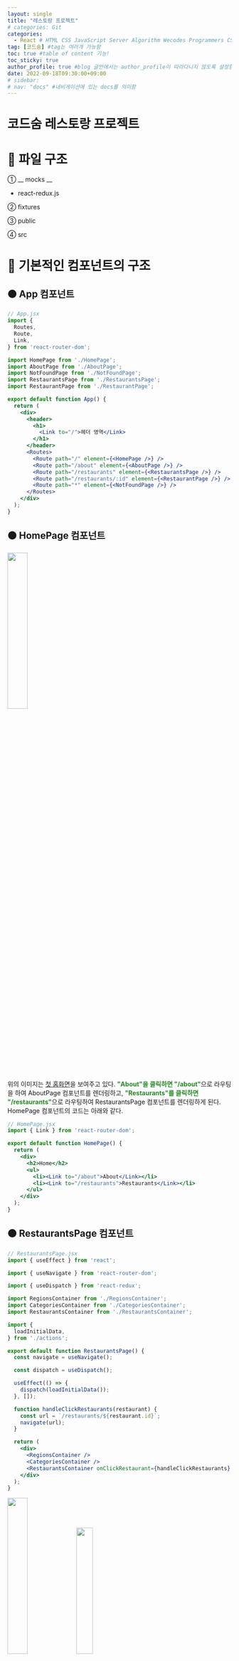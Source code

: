 ```yaml
---
layout: single
title: "레스토랑 프로젝트"
# categories: Git
categories:
  - React # HTML CSS JavaScript Server Algorithm Wecodes Programmers CS Github Blog
tag: [코드숨] #tag는 여러개 가능함
toc: true #table of content 기능!
toc_sticky: true
author_profile: true #blog 글안에서는 author_profile이 따라다니지 않도록 설정함
date: 2022-09-18T09:30:00+09:00
# sidebar:
# nav: "docs" #네비게이션에 있는 docs를 의미함
---
```

<style>
.crimson {
  color: crimson;
  font-weight: bold;
}

.mediumblue {
  color: mediumblue;
  font-weight: bold;
}

.forestgreen {
  color: forestgreen;
  font-weight: bold;
}
</style>

# 코드숨 레스토랑 프로젝트
# 🔴 파일 구조
① __ mocks __
- react-redux.js

② fixtures

③ public

④ src

# 🔴 기본적인 컴포넌트의 구조
## 🟠 App 컴포넌트
```jsx
// App.jsx
import {
  Routes,
  Route,
  Link,
} from 'react-router-dom';

import HomePage from './HomePage';
import AboutPage from './AboutPage';
import NotFoundPage from './NotFoundPage';
import RestaurantsPage from './RestaurantsPage';
import RestaurantPage from './RestaurantPage';

export default function App() {
  return (
    <div>
      <header>
        <h1>
          <Link to="/">헤더 영역</Link>
        </h1>
      </header>
      <Routes>
        <Route path="/" element={<HomePage />} />
        <Route path="/about" element={<AboutPage />} />
        <Route path="/restaurants" element={<RestaurantsPage />} />
        <Route path="/restaurants/:id" element={<RestaurantPage />} />
        <Route path="*" element={<NotFoundPage />} />
      </Routes>
    </div>
  );
}
```

## 🟠 HomePage 컴포넌트
<img src="https://user-images.githubusercontent.com/87808288/190881020-fb2855cf-9619-4cfe-99ff-81f7c97f4e3e.png" width="30%">

위의 이미지는 <u>첫 홈화면</u>을 보여주고 있다. <span class="forestgreen">"About"을 클릭하면 "/about"</span>으로 라우팅을 하여 AboutPage 컴포넌트를 렌더링하고, <span class="forestgreen">"Restaurants"를 클릭하면 "/restaurants"</span>으로 라우팅하여 RestaurantsPage 컴포넌트를 렌더링하게 된다. HomePage 컴포넌트의 코드는 아래와 같다.

```jsx
// HomePage.jsx
import { Link } from 'react-router-dom';

export default function HomePage() {
  return (
    <div>
      <h2>Home</h2>
      <ul>
        <li><Link to="/about">About</Link></li>
        <li><Link to="/restaurants">Restaurants</Link></li>
      </ul>
    </div>
  );
}
```

## 🟠 RestaurantsPage 컴포넌트
```jsx
// RestaurantsPage.jsx
import { useEffect } from 'react';

import { useNavigate } from 'react-router-dom';

import { useDispatch } from 'react-redux';

import RegionsContainer from './RegionsContainer';
import CategoriesContainer from './CategoriesContainer';
import RestaurantsContainer from './RestaurantsContainer';

import {
  loadInitialData,
} from './actions';

export default function RestaurantsPage() {
  const navigate = useNavigate();

  const dispatch = useDispatch();

  useEffect(() => {
    dispatch(loadInitialData());
  }, []);

  function handleClickRestaurants(restaurant) {
    const url = `/restaurants/${restaurant.id}`;
    navigate(url);
  }

  return (
    <div>
      <RegionsContainer />
      <CategoriesContainer />
      <RestaurantsContainer onClickRestaurant={handleClickRestaurants} />
    </div>
  );
}
```

<img src="https://user-images.githubusercontent.com/87808288/190881141-aa6e141e-4692-47ac-8325-9083ba32cfa6.png" width="30%">
<img src="https://user-images.githubusercontent.com/87808288/190881226-7413a184-fd55-47fd-81d8-94e7ebb5133d.png" width="27%">

위의 이미지는 "Restaurants"를 클릭시 <span class="mediumblue">RestaurantsPage 컴포넌트</span>가 랜더링된 모습이다.

RestaurantsPage 컴포넌트는 <u>지역(RegionsContainer)</u>, <u>카테고리(CategoriesContainer)</u>, <u>레스토랑(RestaurantsContainer)</u> 3개의 컴포넌트로 구성되어 있다.
- RestaurantsPage -> RegionsContainer, CategoriesContainer, RestaurantsContainer

또한 `RestaurantsPage` 는 '<span class="crimson">react-redux</span>'를 알고있고 '<span class="crimson">react-router-dom</span>'을 알고 있는 컴포넌트이다.
- RestaurantsPage 에서 초기 랜더링 시 'react-redux'의 useDispatch를 사용하여 RegionsContainer와 CategoriesContainer에서 사용할 data를 store에 전달한다.
- RestaurantsPage 에서 'react-router-dom'의 useNavigate를 사용하여 RestaurantsContainer 에서 클릭 이벤트가 발생시 data를 함수로 받아 URL을 변경하게 된다.

`RestaurantsPage 컴포넌트`는 랜더링되면 <u>처음에 한 번 fetch</u>가 이루어지면서 서버와 통신하여 <span class="crimson">dispatch를 통해 store에 해당 데이터를 업데이트</span>한다. 그렇게 지역과 카테고리에서 사용할 데이터가 store에 저장되어있고 <span class="forestgreen">RegionsContainer</span>와 <span class="forestgreen">CategoriesContainer</span>는 <span class="mediumblue">useSelector</span>를 사용하여 store에 저장된 데이터를 위의 첫 번째 이미지에서 보이는 것과 같이 화면을 랜더링한다.

### 🟡 RegionsContainer
```jsx
// RegionsContainer
import { useDispatch, useSelector } from 'react-redux';

import {
  selectRegion,
  loadRestaurants,
} from './actions';

import { get } from './utils';

export default function RegionsContainer() {
  const dispatch = useDispatch(() => dispatch);

  const regions = useSelector(get('regions'));
  const selectedRegion = useSelector(get('selectedRegion'));

  function handleClick(regionId) {
    dispatch(selectRegion(regionId));
    dispatch(loadRestaurants());
  }

  return (
    <ul>
      {regions.map((region) => (
        <li key={region.id}>
          <button
            type="button"
            onClick={() => handleClick(region.id)}
          >
            {region.name}
            {selectedRegion
              && region.id === selectedRegion.id ? '(V)' : null}
          </button>
        </li>
      ))}
    </ul>
  );
}
```

기본적으로 ResetaurantsPage 안에 위치한 RegionsContainer 와 <u>CategoriesContainer</u> 는 <u>RestaurantsPage</u> 에서 아래의 코드와 같이 초기 랜더링 시 store에 전달된 data를 사용해야 하기 때문에 'react-redux'의 <span class="mediumblue">useSelector</span> 를 사용한다.

```jsx
// RestaurantsPage.jsx
useEffect(() => {
  dispatch(loadInitialData());
}, []);
```

또한 "지역" 과 "카테고리"의 버튼들 중 어떤 버튼을 선택했는지 이를 알고 저장해야 RestaurantsContainer 에서 레스토랑 목록을 data로 받을 수 있다. 그렇기 때문에 <u>RegionsContainer</u> 와 <u>CategoriesContainer</u> 에서는 'react-redux' 의 <span class="mediumblue">useDispatch</span> 또한 사용하게 된다. 버튼에 onClick 이벤트로 함수에는 선택된 버튼의 id를 전달하고 다시 이를 dispatch 를 사용하여 store 를 갱신한다. RegionsContainer 의 코드는 아래와 같다.

```jsx
// RegionsContainer.jsx
import { useDispatch, useSelector } from 'react-redux';

import {
  selectRegion,
  loadRestaurants,
} from './actions';

import { get } from './utils';

export default function RegionsContainer() {
  const dispatch = useDispatch(() => dispatch);

  const regions = useSelector(get('regions'));
  const selectedRegion = useSelector(get('selectedRegion'));

  function handleClick(regionId) {
    dispatch(selectRegion(regionId));
    dispatch(loadRestaurants());
  }

  return (
    <ul>
      {regions.map((region) => (
        <li key={region.id}>
          <button
            type="button"
            onClick={() => handleClick(region.id)}
          >
            {region.name}
            {selectedRegion
              && region.id === selectedRegion.id ? '(V)' : null}
          </button>
        </li>
      ))}
    </ul>
  );
}
```

<u>버튼의 onClick 이벤트</u>로 인해 실행되는 함수를 아래에서 다시 한 번 살펴보자.

```jsx
// RegionsContainer.jsx
function handleClick(regionId) {
  dispatch(selectRegion(regionId));
  dispatch(loadRestaurants());
}
```

<u>선택된 버튼의 지역을 저장</u>해야하기 때문에 actions의 <span class="forestgreen">action creater(selectRegion) 에게 regionId 를 인자로 전달</span>한다. 그리고 밑에는 dipatch가 한 번 더 호출되는데 loadRestaurants 함수는 아래의 코드와 같다.

```jsx
// actions.js
export function loadRestaurants() {
  return async (dispatch, getState) => {
    const {
      selectedRegion: region,
      selectedCategory: category,
    } = getState();

    if (!region || !category) { return; }

    const restaurants = await fetchRestaurants({
      regionName: region.name,
      categoryId: category.id,
    });

    dispatch(setRestaurants(restaurants));
  };
}
```

RegionsContainer 에서 호출된 `loadRestaurants 함수`는 <span class="mediumblue">함수를 반환</span>한다. <u>기본적으로 dispatch를 호출하면 그 인자로 액션 객체를</u> 넣었지만 loadRestaurants 은 함수를 반환한다. <span class="crimson">리덕스 미들웨어</span>는 dispatch 된 액션이 <u><span class="mediumblue">리듀서</span>에 도달하기 전에 중간 영역에서 사용자의 목적에 맞게 <span class="forestgreen">특정 조건이 충족될 때에 액션이 실행</span>되도록</u> 한다.

<span class="forestgreen">지역</span>과 <span class="forestgreen">카테고리</span>를 클릭하여 <u>해당 정보에 맞는 레스토랑을 랜더링하기 위해서는</u> 어떤 지역을 클릭했고 어떤 카테고리를 클릭했는지 알아야한다. 그래서 `RegionsContainer`와 `CategoriesContainer`에 <u>click 이벤트</u>를 설정하여, 클릭시 선택한 data의 <span class="mediumblue">id값을 dispatch로 전달</span>하여 <span class="crimson">store를 갱신</span>한다. 또한 클릭 마다 선택한 지역이나 카테고리가 변경되기 때문에 그에 맞게 RestaurantsContainer의 내용이 변경될 수 있도록 <span class="mediumblue">dispatch에 함수를 반환하는 loadRestaurants라는 함수</span>를 실행시켜 변경된 내용을 새로 <span class="crimson">fetch 받아 store를 갱신</span>할 수 있도록 한다. 그러면 ReataurantsContainer에서는 useSelecter를 사용하여 store에 저장된 restaurants를 사용하여 위의 두 번째 이미지와 같이 restaurants 목록을 화면에 랜더링하게 된다.

### 🟡 RestaurantsContainer 컴포넌트
<img src="https://user-images.githubusercontent.com/87808288/190881226-7413a184-fd55-47fd-81d8-94e7ebb5133d.png" width="27%"><img src="https://user-images.githubusercontent.com/87808288/190957580-40c02a13-b811-42d9-a313-b313126ae771.png" width="40%">

`RestaurantsContainer` 의 영역은 위의 첫 번째 사진에서 <u>식당의 목록이 나오는 부분</u>에 해당한다. 그리고 <span class="forestgreen">양천주가를 클릭</span>하면 '/restaurant/1' 에 해당하는 <span class="mediumblue">RestaurantPage 컴포넌트가 랜더링</span>되게 된다. RestaurantsContainer 의 코드는 아래와 같다.

```jsx
// RestaurantsContainer.jsx
import { useDispatch, useSelector } from 'react-redux';

import { get } from './utils';

export default function RestaurantsContainer({ onClickRestaurant }) {
  const dispatch = useDispatch(() => dispatch);

  const restaurants = useSelector(get('restaurants'));

  function handleClick(restaurant) {
    return (event) => {
      event.preventDefault();
      onClickRestaurant(restaurant);
    };
  }

  return (
    <ul>
      {restaurants.map((restaurant) => (
        <li key={restaurant.id}>
          <a
            href="/restaurants/1"
            onClick={handleClick(restaurant)}
          >
            {restaurant.name}
          </a>
        </li>
      ))}
    </ul>
  );
}
```

RestaurantsContainer 에서는 레스토랑 목록 중 하나를 클릭하면 <u>onClick 이벤트</u>가 발생하며 <span class="crimson">handleClick 함수가 반환한 함수가 실행</span>된다. <span class="forestgreen">preventDefault</span> 를 하는 것은 클릭시 a 태그가 href 를 제출하는데 이 부분은 가독성을 위한 부분이며 기능적으로는 구현되지 않아야 하는 부분이므로 preventDefault 를 사용하여 막아준다. 그리고 RestaurantsContainer 의 <u>상위 컴포넌트인 RestaurantsPage</u> 에서 props 로 <span class="forestgreen">전달받은 onClickRestaurant 함수를 호출</span>하며 인자로 restaurant 객체를 넣어주게 된다. 아래의 코드는 RestaurantsPage의 코드이다.

```jsx
// RestaurantsPage.jsx
export default function RestaurantsPage() {
  const navigate = useNavigate();

  const dispatch = useDispatch();

  useEffect(() => {
    dispatch(loadInitialData());
  }, []);

  function handleClickRestaurants(restaurant) {
    // TODO: 이동?
    const url = `/restaurants/${restaurant.id}`;
    navigate(url);
  }

  return (
    <div>
      <RegionsContainer />
      <CategoriesContainer />
      <RestaurantsContainer onClickRestaurant={handleClickRestaurants} />
    </div>
  );
}
```

위의 코드에서 ReataurantsContainer 에서 handleClickRestaurant 함수를 호출하며 전해준 <span class="forestgreen">restaurant 객체에서 id 를</span> 꺼내어 <u>URL 의 pathname을 새롭게 만들어</u> 이를 <span class="mediumblue">navigate 에 넣어 호출</span>하게 된다. 이렇게 URL이 바뀌면서 <u>RestaurantPage 컴포넌트를 새롭게 랜더링</u>하게 된다. 이렇게 `RestaurantsContainer` 에서는 <u>'react-router-dom' 의 존재를 알지 못하며</u> <span class="crimson">의존성을 갖지 않게</span> 된다.

## 🟠 RestaurantPage 컴포넌트
RestaurantPage -> RestaurantContainer -> RestaurantDetail, ReviewForm

RestaurantsContainer 에서 레스토랑(이름)을 클릭하여, 상세 페이지인 `RestaurantPage` 가 랜더링 되었다. 코드는 아래와 같다.

```jsx
// ResetaurantPage.jsx
import { useParams } from 'react-router-dom';

import RestaurantContainer from './RestaurantContainer';

export default function RestaurantPage({ params }) {
  const { id } = params || useParams();

  return (
    <RestaurantContainer restaurantId={id} />
  );
}
```

RestaurantPage 에서는 <u>'react-router-dom' 만을 알고</u> 있고, <span class="mediumblue">useParams</span> 를 사용하여 id 값을 변수에 담아 <u>ReestaurantContainer 에 props 로 전달</u>한다.

### 🟡 RestaurantContainer 컴포넌트
아래는 RestaurantContainer 의 코드이다. RestaurantContainer 는 <u>'react-router-dom' 을 알지 못한다</u>. 하지만 RestaurantContainer 의 상위 컴포넌트인 <span class="forestgreen">RestaurantPage 에서 props 로 전달한 id 값</span>을 가지고 <span class="crimson">dispatch 에 loadRestaurant</span> 함수를 호출하여 fetch 를 이용해 store를 갱신한다.

```jsx
// RestaurantContainer.jsx
import { useEffect } from 'react';

import { useDispatch, useSelector } from 'react-redux';

import {
  loadRestaurant,
} from './actions';

import { get } from './utils';

import RestaurantDetail from './RestaurantDetail';

export default function RestaurantContainer({ restaurantId }) {
  const dispatch = useDispatch();

  useEffect(() => {
    dispatch(loadRestaurant({ restaurantId }));
  }, []);

  const restaurant = useSelector(get('restaurant'));

  if (!restaurant) {
    return (
      <p>Loading......</p>
    );
  }

  return (
    <RestaurantDetail restaurant={restaurant} />
  );
}
```

아래의 코드는 loadRestaurant 함수가 선언된 코드이다.

```jsx
// actions.js
export function loadRestaurant({ restaurantId }) {
  return async (dispatch) => {
    dispatch(setRestaurant(null));

    const restaurant = await fetchRestaurant({ restaurantId });

    dispatch(setRestaurant(restaurant));
  };
}
```

<span class="mediumblue">RORO 패턴</span>으로 선언된 함수 `loadRestaurant` 는 <span class="forestgreen">함수를 반환하는 함수</span>로, <u>dispatch(setRestaurant(null));</u> 를 사용하여 기존의 값이 화면에 랜더링되지 않도록 <span class="crimson">로딩 처리</span>를 진행하고 <u>fetchRestaurant 함수를 호출</u>하면서 <span class="forestgreen">인자로 { restaurantId: 1 } 객체를</span> 보내어 RORO 패턴으로 fetch 함수를 호출한다. fetchRestaurant 가 선언된 코드는 아래와 같다.

```jsx
// /src/services/api.js

export async function fetchRestaurant({ restaurantId }) {
  const url = 'https://eatgo-customer-api.ahastudio.com'
  + `/restaurants/${restaurantId}`;
  const response = await fetch(url);
  const data = await response.json();
  return data;
}
```

사용자가 RestaurantsContainer 에서 레스토랑(이름)을 클릭하면 RestaurantPage 가 랜더링되고 그 안의 <u>RestaurantContainer 가 랜더링까지 몇 초의 로딩이 지연</u>될 수 있다. `RestaurantContainer` 가 id 값을 가지고 <span class="mediumblue">fetch 를 받으면서 store를 갱신</span>시키고 <span class="forestgreen">useSelector 로 restaurant data 를 가져오는 사이에 로딩이 필요</span>하므로 그 처리를 하기 위해 아래의 코드가 필요하다.

```jsx
// RestaurantContainer.jsx

const restaurant = useSelector(get('restaurant'));

  if (!restaurant) {
    return (
      <p>Loading......</p>
    );
  }

  return (
    <RestaurantDetail restaurant={restaurant} />
  );
}
```

useSelector 로 받아온 <u>restaurant 이 null</u> 일 경우 <span class="forestgreen">조건문이 true</span> 가 되어 "Loading......" 이 화면에 랜더링되었다가 fetch 를 통해 값을 반환받고 이를 dispatch 로 전달하여 store 를 갱신하면 조건문이 false 로 통과하여 RestaurantDetail 컴포넌트를 랜더링하게 된다.

#### 🟢 RestaurantDetail 컴포넌트
RestaurantPage -> RestaurantContainer -> `RestaurantDetail`

RestaurantDetail 컴포넌트는 <u>랜더링만을 관심사로</u> 가지는 컴포넌트이다. RestaurantContainer 컴포넌트에서 <u>dispatch(loadRestaurant({ restaurantId }));</u>를 통해서 fetch를 발생시켜 새롭게 <span class="mediumblue">저장한 data</span>(레스토랑 세부정보)를 RestaurantDetail로 <span class="forestgreen">props를 통해 전달</span>한다. 그리고 그 data의 대략적인 내용은 아래의 이미지와 같다.  
<img src="https://user-images.githubusercontent.com/87808288/190889775-c4802e2c-6a6f-48f0-a0b7-e4f8b2d51352.png" width="30%">

```jsx
// RestaurantDetail.jsx
import MenuItems from './MenuItems';

export default function RestaurantDetail({ restaurant }) {
  const { name, address, menuItems } = restaurant;

  return (
    <div>
      <h2>{name}</h2>
      <p>
        주소:
        {' '}
        {address}
      </p>
      <p>{JSON.stringify(menuItems)}</p>
      <p>{menuItems}</p> // 에러 발생
      <h3>메뉴</h3>
      <MenuItems menuItems={menuItems} />
    </div>
  );
}
```

위의 코드를 살펴보면 `RestaurantDetail`에서는 <u>RestaurantContainer에서 내려준 restaurant</u> data를 이용해 화면을 랜더링해주고 있다. 그런데 여기서 menuItems를 확인하기 위해 이를 그대로 사용하면 <span class="forestgreen">에러가 발생</span>한다. 그 이유는 <span class="crimson">menuItems가 배열</span>이기 때문이다. 그 때문에 <u>배열의 data를 우선 확인</u>하고자 할 때에는 <span class="mediumblue">JSON.stringify</span> 메서드를 사용하여 그 데이터를 바로 출력하여 확인할 수 있다.  
<img src="https://user-images.githubusercontent.com/87808288/190890105-f540f149-1469-4d58-86ec-671fc6074929.png" width="40%">

# 🔴 로그인
<img src="https://user-images.githubusercontent.com/87808288/192094604-0a2acc62-4832-4f33-9b5a-292d1b039454.png" width="35%">
<img src="https://user-images.githubusercontent.com/87808288/192094622-8d37a7fc-ba8f-48a6-ba66-edd8887bd7b7.png" width="30%">

로그인이 되어 있지 않으면 첫 번째 이미지와 같이 로그인 form 이 나오고, 로그인이 되어 있다면 두 번째 이미지와 같이 "Log out" 버튼이 나온다.

## 🟠 LoginPage
LoginPage -> LoginFormContainer -> LoginForm

```jsx
// LoginPage.jsx
import LoginFormContainer from './LoginFormContainer';

export default function LoginPage() {
  return (
    <div>
      <h2>Log in</h2>
      <LoginFormContainer />
    </div>
  );
}
```

### 🟡 LoginFormContainer
`LoginFormContainer` 는 <u>'react-redux' 를 알고</u> 있다. 

LoginFormContainer 에 선언되어 있는 함수 <span class="mediumblue">handleSubmit</span> 을 <u>LoginForm 에게 props 를 통하여 전달</u>한다. <span class="forestgreen">LoginForm 에서 submit 버튼을 클릭</span>하면, <u>LoginFormContainer 의 handleSubmit 함수</u>가 실행된다. 그러면 <span class="mediumblue">actions 의 requestLogin 함수가 실행</span>된다.

LoginFormContainer 의 코드는 아래와 같다.

```jsx
// LoginFormContainer.jsx
import { useDispatch, useSelector } from 'react-redux';

import {
  requestLogin,
  changeLoginField,
  logout,
} from './actions';

import { get } from './utils';

import LoginForm from './LoginForm';
import LogoutForm from './LogoutForm';

export default function LoginFormContainer() {
  const dispatch = useDispatch();
  const { email, password } = useSelector(get('loginFields'));
  const accessToken = useSelector(get('accessToken'));

  function handleChange({ name, value }) {
    dispatch(changeLoginField(({ name, value })));
  }

  function handleSubmit() {
    dispatch(requestLogin());
  }

  function handleClickLogout() {
    dispatch(logout());
  }

  return (
    <>
      { accessToken ? (
        <LogoutForm onClick={handleClickLogout} />
      ) : (
        <LoginForm
          fields={ { email, password } }
          onChange={handleChange}
          onSubmit={handleSubmit}
        />
      )}
    </>
  );
}
```

requestLogin 함수가 있는 actions 의 코드는 아래와 같다.

<span class="crimson">requestLogin 함수</span>는 함수를 반환하는 함수로, <u>postLogin 을 통해 accessToken 을 받아와 저장</u>하고, 이것을 다시 <span class="mediumblue">localStorage</span> 로 보내 저장하게 된다. requestLogin 에서는 <span class="mediumblue">localStorage</span> 와 <span class="mediumblue">store</span> 에 모두 accessToken 을 받아와 저장하게 된다.

```jsx
// actions.js
export function requestLogin() {
  return async (dispatch, getState) => {
    const { loginFields: { email, password } } = getState();
    try {
      const accessToken = await postLogin({ email, password });
      // TODO: 로그인 성공하면 -> localStorage 에 저장
      localStorage.setItem('accessToken', accessToken);

      dispatch(setAccessToken(accessToken));
    } catch (e) {
      console.error(e);
    }
  };
}
```

postLogin 함수의 코드는 아래와 같다.

```jsx
// /src/services/api.js
export async function postLogin({ email, password }) {
  const url = 'https://eatgo-login-api.ahastudio.com/session';
  const response = await fetch(url, {
    method: 'POST',
    headers: {
      'Content-Type': 'application/json',
    },
    body: JSON.stringify({ email, password }),
  });
  const { accessToken } = await response.json();
  return accessToken;
}
```

이렇게 accessToken 을 얻은 후 LoginFormContainer 의 return 부분을 다시 보면 아래와 같다.

```jsx
// LoginFormContainer.jsx
// ......
  return (
    <>
      { accessToken ? (
        <LogoutForm onClick={handleClickLogout} />
      ) : (
        <LoginForm
          fields={ { email, password } }
          onChange={handleChange}
          onSubmit={handleSubmit}
        />
      )}
    </>
  );
}
```

<span class="forestgreen">삼항 조건 연산자</span> 사용하여 accessToken 이 있다면 LogoutForm 을 랜더링하고, accessToken 이 없다면 LoginForm 을 랜더링하게 된다.

#### 🟢 LoginForm


```jsx
// LoginForm.jsx
export default function LoginForm({ fields, onChange, onSubmit }) {
  const { email, password } = fields;

  function handleChange(event) {
    const { target: { name, value } } = event;
    onChange({ name, value });
  }

  return (
    <>
      <div>
        <label htmlFor="login-email">
          E-mail
        </label>
        <input
          type="email"
          id="login-email"
          name="email"
          value={email}
          onChange={handleChange}
        />
      </div>
      <div>
        <label htmlFor="login-password">
          Password
        </label>
        <input
          type="password"
          id="login-password"
          name="password"
          value={password}
          onChange={handleChange}
        />
      </div>
      <button
        type="button"
        onClick={onSubmit}
      >
        Log In
      </button>
    </>
  );
}
```

#### 🟢 LogoutForm

# 🔴 리뷰 남기기
## Reviews
initialState 의 reviews 라는 data 의 구조는 배열로, 우리가 사용할 Reviews 컴포넌트에서는 이 배열을 reverse 하여 사용해야 가장 상단에 최신 댓글을 랜더링할 수 있다.

```jsx
const sortedReviews = [...reviews].sort((a, b) => b.id - a.id);
```

위의 코드와 같이 가장 최근의 리뷰를 가장 앞으로 가져오기 위해서 sort 를 이용했다. sort 를 사용하면 reviews 라는 변수 안에 있는 배열의 구조 또한 변경시켜버리므로 객체의 불변성을 유지 시키기 위해서 스프레드 문법을 사용하여 reviews 의 값을 복사하여 새로운 변수(sorteReviews)에 값을 할당해주었다.

## 리뷰만 새롭게 랜더링 시키기
사용자가 리뷰를 입력하면 다른 것은 새로고침 시키지 않고, 사용자가 작성한 리뷰만을 새롭게 추가하여 다시 화면에 랜더링 시키고자 한다.

```jsx
// RestaurantContainer.jsx
// ......
  function handleChange({ name, value }) {
    dispatch(changeReviewField({ name, value }));
  }

  function handleSubmit() {
    dispatch(sendReview({ restaurantId }));
  }

  return (
    <>
      <RestaurantDetail restaurant={restaurant} />
      {accessToken ? (
        <ReviewForm
          onChange={handleChange}
          onSubmit={handleSubmit}
        />
      ) : null}
      <Reviews reviews={restaurant.reviews} />
    </>
  );
}
```

사용자가 리뷰를 입력한 후에 버튼을 클릭하면 위의 코드에서 handleSubmit 함수가 실행된다. 그리고 sendReview 함수의 코드는 아래와 같다.

```jsx
// actions.jsx
// ......
export function setReviews(reviews) {
  return {
    type: 'setReviews',
    payload: { reviews },
  };
}

export function loadReview(restaurantId) {
  return async (dispatch) => {
    const restaurant = await fetchRestaurant({ restaurantId });

    dispatch(setReviews(restaurant.reviews));
  };
}

export function sendReview({ restaurantId }) {
  return async (dispatch, getState) => {
    const {
      accessToken, reviewFields: { score, description },
    } = getState();

    await postReview({
      accessToken, restaurantId, score, description,
    });

    dispatch(loadReview({ restaurantId }));
  };
}
```

위의 sendReview 함수는, 함수를 반환하는 함수이다. sendReview 가 반환한 함수가 실행되면 postReview 가 실행되면서 사용자가 입력한 평가 점수(score) 와 리뷰 내용(description)이 POST 보내진다. 그렇게 postReview 를 통해서 사용자가 작성한 리뷰가 반영된다.

그 다음으로는 loadReview 가 실행된다. fetchRestaurant 함수를 통해서 사용자의 리뷰가 반영된 restaurant 정보를 새롭게 GET 하게 된다. 우리가 원하는 reviews 는 restaurant 안에 배열로 존재하기 때문에 이 reviews 만을 저장하기 위해서 setReviews 를 dispatch 로 보내게 된다.

```jsx
// reducer.js
// ......
const reducers = {
// ......
  setReviews(state, { payload: { reviews } }) {
    const { restaurant } = state;

    return {
      ...state,
      restaurant: {
        ...restaurant,
        reviews,
      },
    };
  },
};

function defaultReducer(state) {
  return state;
}

export default function reducer(state = initialState, action = {}) {
  return (reducers[action.type] || defaultReducer)(state, action);
}
```



<!-- ① ② ③ ④ ⑤ ⑥ ⑦ ⑧ ⑨-->

<!-- ### 2. Link 넣기

```

유형 1: (설명어를 입력) : [gunhee's coding blog](https://gunhee-jeong.github.io/)
유형 2: (URL 자동연결) : <https://gunhee-jeong.github.io/>
유형 3: (동일 파일 내 '문단으로 이동') : [1. Header로 이동](###-1-header)

```

유형 1: (설명어를 입력) : [gunhee's coding blog](https://gunhee-jeong.github.io/)
유형 2: (URL 자동연결) : <https://gunhee-jeong.github.io/>
유형 3: (동일 파일 내 '문단으로 이동') : [1. Header로 이동](#1-header)
유형 3의 방법

1. 특수문자를 제거
2. 스페이스는 -로 바꾸고
3. 대문자는 소문자로!
   그래서 ### 1. Header -> #1-header

## Link: [google][https://www.google.com/]

### 3. 수평선

```

---

```

---

### 4. 라인 바꾸기

```

스페이스바를 2번 눌러주면 다음칸으로
이동할 수 있어요!

```

---

스페이스바를 2번 눌러주면
다음칸으로 이동할 수 있어요!

### 5. list 만들기

```

1. 1번
2. 2번
3. 3번

- 순서없는 list
  - 순서없는 list
    - 순서없는 list

```

1. 1번
2. 2번
3. 3번

- 순서없는 list
  - 순서없는 list
    - 순서없는 list

---

### 6. font 관련

```

**진하게** -> 볼드
_기울여서_ -> 이탤릭체
~~취소선~~ -> 취소선

<ul>밑줄넣기</ul> -> 밑줄
<span style="color:red">빨간 글씨</span> -> 글자색
이것이 `인라인` 입니다 -> 인라인 코드
```

**진하게** -> 볼드
_기울여서_ -> 이탤릭체
~~취소선~~ -> 취소선
<u>밑줄넣기</u> -> 밑줄
<span style="color:red">빨간 글씨</span>
이것이 `인라인` 입니다 -> 인라인 코드

---

### 7. 인용구문

```
> coding
>
> > JavaScript
> >
> > > 내가 프짱!
```

> coding
>
> > JavaScript
> >
> > > 내가 프짱!

---

### 8. 이미지 삽입

```
유형1: ('사이즈를 조절' -> HTML 태그 사용) : <img src="https://gunhee-jeong.github.io/assets/images/blogLogo.png" width="300" height="200">
유형2: (이미지 삽입 후 -> 링크 걸기)
[![이미지](https://gunhee-jeong.github.io/assets/images/blogLogo/blogLogo.png)](https://gunhee-jeong.github.io/)
```

유형1: ('사이즈를 조절' -> HTML 태그 사용) : <img src="https://gunhee-jeong.github.io/assets/images/blogLogo.png" width="300" height="200">
유형2: (이미지 삽입 후 -> 링크 걸기)
[![이미지](https://gunhee-jeong.github.io/assets/images/blogLogo.png)](https://gunhee-jeong.github.io/)

### 9. 표 만들기

```
||국어|영어|
| :--- | ---: | :--: |
|건희 | 100점 | 100점
|철수 | 100점 | 100점
```

|      |  국어 | 영어  |
| :--- | ----: | :---: |
| 건희 | 100점 | 100점 |
| 철수 | 100점 | 100점 |

> - header를 넣고 싶은 경우 ---을 사용하고 :을 이용하여 정렬에 사용함!

### 10. 토글 만들기

```
<details>
<summary>여기를 누르세요</summary>
<div markdown="1">
숨겨진 내용
</div>
</details>
```

<details>
<summary>여기를 누르세요</summary>
<div markdown="1">
숨겨진 내용
</div>
</details> -->
